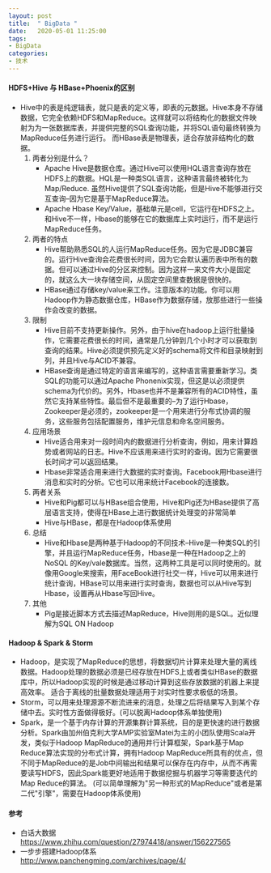 ```yaml
---
layout: post
title:  " BigData "
date:   2020-05-01 11:25:00
tags:
- BigData
categories:
- 技术
---
```

#### HDFS+Hive 与 HBase+Phoenix的区别
- Hive中的表是纯逻辑表，就只是表的定义等，即表的元数据。Hive本身不存储数据，它完全依赖HDFS和MapReduce。这样就可以将结构化的数据文件映射为为一张数据库表，并提供完整的SQL查询功能，并将SQL语句最终转换为MapReduce任务进行运行。 而HBase表是物理表，适合存放非结构化的数据。                            
    1. 两者分别是什么？
        - Apache Hive是数据仓库。通过Hive可以使用HQL语言查询存放在HDFS上的数据。HQL是一种类SQL语言，这种语言最终被转化为Map/Reduce. 虽然Hive提供了SQL查询功能，但是Hive不能够进行交互查询–因为它是基于MapReduce算法。
        - Apache Hbase Key/Value，基础单元是cell，它运行在HDFS之上。和Hive不一样，Hbase的能够在它的数据库上实时运行，而不是运行MapReduce任务。
    1. 两者的特点
        - Hive帮助熟悉SQL的人运行MapReduce任务。因为它是JDBC兼容的。运行Hive查询会花费很长时间，因为它会默认遍历表中所有的数据。但可以通过Hive的分区来控制。因为这样一来文件大小是固定的，就这么大一块存储空间，从固定空间里查数据是很快的。
        - HBase通过存储key/value来工作。注意版本的功能。你可以用Hadoop作为静态数据仓库，HBase作为数据存储，放那些进行一些操作会改变的数据。
    1. 限制
        - Hive目前不支持更新操作。另外，由于hive在hadoop上运行批量操作，它需要花费很长的时间，通常是几分钟到几个小时才可以获取到查询的结果。Hive必须提供预先定义好的schema将文件和目录映射到列，并且Hive与ACID不兼容。
        - HBase查询是通过特定的语言来编写的，这种语言需要重新学习。类SQL的功能可以通过Apache Phonenix实现，但这是以必须提供schema为代价的。另外，Hbase也并不是兼容所有的ACID特性，虽然它支持某些特性。最后但不是最重要的–为了运行Hbase，Zookeeper是必须的，zookeeper是一个用来进行分布式协调的服务，这些服务包括配置服务，维护元信息和命名空间服务。
    1. 应用场景
        - Hive适合用来对一段时间内的数据进行分析查询，例如，用来计算趋势或者网站的日志。Hive不应该用来进行实时的查询。因为它需要很长时间才可以返回结果。
        - Hbase非常适合用来进行大数据的实时查询。Facebook用Hbase进行消息和实时的分析。它也可以用来统计Facebook的连接数。
    1. 两者关系
        - Hive和Pig都可以与HBase组合使用，Hive和Pig还为HBase提供了高层语言支持，使得在HBase上进行数据统计处理变的非常简单
        - Hive与HBase，都是在Hadoop体系使用
    1. 总结
        - Hive和Hbase是两种基于Hadoop的不同技术–Hive是一种类SQL的引擎，并且运行MapReduce任务，Hbase是一种在Hadoop之上的NoSQL 的Key/vale数据库。当然，这两种工具是可以同时使用的。就像用Google来搜索，用FaceBook进行社交一样，Hive可以用来进行统计查询，HBase可以用来进行实时查询，数据也可以从Hive写到Hbase，设置再从Hbase写回Hive。
    1. 其他
        - Pig是接近脚本方式去描述MapReduce，Hive则用的是SQL。近似理解为SQL ON Hadoop

#### Hadoop & Spark & Storm
- Hadoop，是实现了MapReduce的思想，将数据切片计算来处理大量的离线数据。Hadoop处理的数据必须是已经存放在HDFS上或者类似HBase的数据库中，所以Hadoop实现的时候是通过移动计算到这些存放数据的机器上来提高效率。
  适合于离线的批量数据处理适用于对实时性要求极低的场景。
- Storm，可以用来处理源源不断流进来的消息，处理之后将结果写入到某个存储中去。实时性方面做得极好。(可以脱离Hadoop体系单独使用)
- Spark，是一个基于内存计算的开源集群计算系统，目的是更快速的进行数据分析。Spark由加州伯克利大学AMP实验室Matei为主的小团队使用Scala开发，类似于Hadoop MapReduce的通用并行计算框架，Spark基于Map Reduce算法实现的分布式计算，拥有Hadoop MapReduce所具有的优点，但不同于MapReduce的是Job中间输出和结果可以保存在内存中，从而不再需要读写HDFS，因此Spark能更好地适用于数据挖掘与机器学习等需要迭代的Map Reduce的算法。
  (可以简单理解为"另一种形式的MapReduce"或者是第二代"引擎"，需要在Hadoop体系使用)
  
#### 参考
- 白话大数据 <https://www.zhihu.com/question/27974418/answer/156227565>
- 一步步搭建Hadoop体系 <http://www.panchengming.com/archives/page/4/>